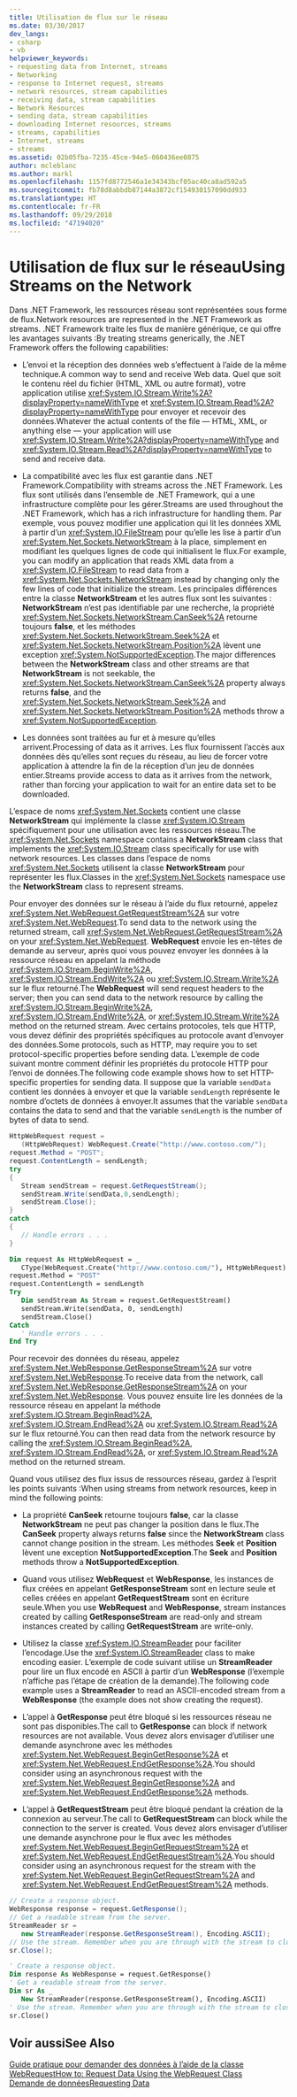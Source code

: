 ```yaml
---
title: Utilisation de flux sur le réseau
ms.date: 03/30/2017
dev_langs:
- csharp
- vb
helpviewer_keywords:
- requesting data from Internet, streams
- Networking
- response to Internet request, streams
- network resources, stream capabilities
- receiving data, stream capabilities
- Network Resources
- sending data, stream capabilities
- downloading Internet resources, streams
- streams, capabilities
- Internet, streams
- streams
ms.assetid: 02b05fba-7235-45ce-94e5-060436ee0875
author: mcleblanc
ms.author: markl
ms.openlocfilehash: 1157fd8772546a1e34343bcf05ac40ca8ad592a5
ms.sourcegitcommit: fb78d8abbdb87144a3872cf154930157090dd933
ms.translationtype: HT
ms.contentlocale: fr-FR
ms.lasthandoff: 09/29/2018
ms.locfileid: "47194020"
---
```

# <a name="using-streams-on-the-network"></a><span data-ttu-id="24fba-102">Utilisation de flux sur le réseau</span><span class="sxs-lookup"><span data-stu-id="24fba-102">Using Streams on the Network</span></span>
<span data-ttu-id="24fba-103">Dans .NET Framework, les ressources réseau sont représentées sous forme de flux.</span><span class="sxs-lookup"><span data-stu-id="24fba-103">Network resources are represented in the .NET Framework as streams.</span></span> <span data-ttu-id="24fba-104">.NET Framework traite les flux de manière générique, ce qui offre les avantages suivants :</span><span class="sxs-lookup"><span data-stu-id="24fba-104">By treating streams generically, the .NET Framework offers the following capabilities:</span></span>  
  
-   <span data-ttu-id="24fba-105">L’envoi et la réception des données web s’effectuent à l’aide de la même technique.</span><span class="sxs-lookup"><span data-stu-id="24fba-105">A common way to send and receive Web data.</span></span> <span data-ttu-id="24fba-106">Quel que soit le contenu réel du fichier (HTML, XML ou autre format), votre application utilise <xref:System.IO.Stream.Write%2A?displayProperty=nameWithType> et <xref:System.IO.Stream.Read%2A?displayProperty=nameWithType> pour envoyer et recevoir des données.</span><span class="sxs-lookup"><span data-stu-id="24fba-106">Whatever the actual contents of the file — HTML, XML, or anything else — your application will use <xref:System.IO.Stream.Write%2A?displayProperty=nameWithType> and <xref:System.IO.Stream.Read%2A?displayProperty=nameWithType> to send and receive data.</span></span>  
  
-   <span data-ttu-id="24fba-107">La compatibilité avec les flux est garantie dans .NET Framework.</span><span class="sxs-lookup"><span data-stu-id="24fba-107">Compatibility with streams across the .NET Framework.</span></span> <span data-ttu-id="24fba-108">Les flux sont utilisés dans l’ensemble de .NET Framework, qui a une infrastructure complète pour les gérer.</span><span class="sxs-lookup"><span data-stu-id="24fba-108">Streams are used throughout the .NET Framework, which has a rich infrastructure for handling them.</span></span> <span data-ttu-id="24fba-109">Par exemple, vous pouvez modifier une application qui lit les données XML à partir d’un <xref:System.IO.FileStream> pour qu’elle les lise à partir d’un <xref:System.Net.Sockets.NetworkStream> à la place, simplement en modifiant les quelques lignes de code qui initialisent le flux.</span><span class="sxs-lookup"><span data-stu-id="24fba-109">For example, you can modify an application that reads XML data from a <xref:System.IO.FileStream> to read data from a <xref:System.Net.Sockets.NetworkStream> instead by changing only the few lines of code that initialize the stream.</span></span> <span data-ttu-id="24fba-110">Les principales différences entre la classe **NetworkStream** et les autres flux sont les suivantes : **NetworkStream** n’est pas identifiable par une recherche, la propriété <xref:System.Net.Sockets.NetworkStream.CanSeek%2A> retourne toujours **false**, et les méthodes <xref:System.Net.Sockets.NetworkStream.Seek%2A> et <xref:System.Net.Sockets.NetworkStream.Position%2A> lèvent une exception <xref:System.NotSupportedException>.</span><span class="sxs-lookup"><span data-stu-id="24fba-110">The major differences between the **NetworkStream** class and other streams are that **NetworkStream** is not seekable, the <xref:System.Net.Sockets.NetworkStream.CanSeek%2A> property always returns **false**, and the <xref:System.Net.Sockets.NetworkStream.Seek%2A> and <xref:System.Net.Sockets.NetworkStream.Position%2A> methods throw a <xref:System.NotSupportedException>.</span></span>  
  
-   <span data-ttu-id="24fba-111">Les données sont traitées au fur et à mesure qu’elles arrivent.</span><span class="sxs-lookup"><span data-stu-id="24fba-111">Processing of data as it arrives.</span></span> <span data-ttu-id="24fba-112">Les flux fournissent l’accès aux données dès qu’elles sont reçues du réseau, au lieu de forcer votre application à attendre la fin de la réception d’un jeu de données entier.</span><span class="sxs-lookup"><span data-stu-id="24fba-112">Streams provide access to data as it arrives from the network, rather than forcing your application to wait for an entire data set to be downloaded.</span></span>  
  
 <span data-ttu-id="24fba-113">L’espace de noms <xref:System.Net.Sockets> contient une classe **NetworkStream** qui implémente la classe <xref:System.IO.Stream> spécifiquement pour une utilisation avec les ressources réseau.</span><span class="sxs-lookup"><span data-stu-id="24fba-113">The <xref:System.Net.Sockets> namespace contains a **NetworkStream** class that implements the <xref:System.IO.Stream> class specifically for use with network resources.</span></span> <span data-ttu-id="24fba-114">Les classes dans l’espace de noms <xref:System.Net.Sockets> utilisent la classe **NetworkStream** pour représenter les flux.</span><span class="sxs-lookup"><span data-stu-id="24fba-114">Classes in the <xref:System.Net.Sockets> namespace use the **NetworkStream** class to represent streams.</span></span>  
  
 <span data-ttu-id="24fba-115">Pour envoyer des données sur le réseau à l’aide du flux retourné, appelez <xref:System.Net.WebRequest.GetRequestStream%2A> sur votre <xref:System.Net.WebRequest>.</span><span class="sxs-lookup"><span data-stu-id="24fba-115">To send data to the network using the returned stream, call <xref:System.Net.WebRequest.GetRequestStream%2A> on your <xref:System.Net.WebRequest>.</span></span> <span data-ttu-id="24fba-116">**WebRequest** envoie les en-têtes de demande au serveur, après quoi vous pouvez envoyer les données à la ressource réseau en appelant la méthode <xref:System.IO.Stream.BeginWrite%2A>, <xref:System.IO.Stream.EndWrite%2A> ou <xref:System.IO.Stream.Write%2A> sur le flux retourné.</span><span class="sxs-lookup"><span data-stu-id="24fba-116">The **WebRequest** will send request headers to the server; then you can send data to the network resource by calling the <xref:System.IO.Stream.BeginWrite%2A>, <xref:System.IO.Stream.EndWrite%2A>, or <xref:System.IO.Stream.Write%2A> method on the returned stream.</span></span> <span data-ttu-id="24fba-117">Avec certains protocoles, tels que HTTP, vous devez définir des propriétés spécifiques au protocole avant d’envoyer des données.</span><span class="sxs-lookup"><span data-stu-id="24fba-117">Some protocols, such as HTTP, may require you to set protocol-specific properties before sending data.</span></span> <span data-ttu-id="24fba-118">L’exemple de code suivant montre comment définir les propriétés du protocole HTTP pour l’envoi de données.</span><span class="sxs-lookup"><span data-stu-id="24fba-118">The following code example shows how to set HTTP-specific properties for sending data.</span></span> <span data-ttu-id="24fba-119">Il suppose que la variable `sendData` contient les données à envoyer et que la variable `sendLength` représente le nombre d’octets de données à envoyer.</span><span class="sxs-lookup"><span data-stu-id="24fba-119">It assumes that the variable `sendData` contains the data to send and that the variable `sendLength` is the number of bytes of data to send.</span></span>  
  
```csharp  
HttpWebRequest request =   
   (HttpWebRequest) WebRequest.Create("http://www.contoso.com/");  
request.Method = "POST";  
request.ContentLength = sendLength;  
try  
{  
   Stream sendStream = request.GetRequestStream();  
   sendStream.Write(sendData,0,sendLength);  
   sendStream.Close();  
}  
catch  
{  
   // Handle errors . . .  
}  
```  
  
```vb  
Dim request As HttpWebRequest = _  
   CType(WebRequest.Create("http://www.contoso.com/"), HttpWebRequest)  
request.Method = "POST"  
request.ContentLength = sendLength  
Try  
   Dim sendStream As Stream = request.GetRequestStream()  
   sendStream.Write(sendData, 0, sendLength)  
   sendStream.Close()  
Catch  
   ' Handle errors . . .  
End Try  
```  
  
 <span data-ttu-id="24fba-120">Pour recevoir des données du réseau, appelez <xref:System.Net.WebResponse.GetResponseStream%2A> sur votre <xref:System.Net.WebResponse>.</span><span class="sxs-lookup"><span data-stu-id="24fba-120">To receive data from the network, call <xref:System.Net.WebResponse.GetResponseStream%2A> on your <xref:System.Net.WebResponse>.</span></span> <span data-ttu-id="24fba-121">Vous pouvez ensuite lire les données de la ressource réseau en appelant la méthode <xref:System.IO.Stream.BeginRead%2A>, <xref:System.IO.Stream.EndRead%2A> ou <xref:System.IO.Stream.Read%2A> sur le flux retourné.</span><span class="sxs-lookup"><span data-stu-id="24fba-121">You can then read data from the network resource by calling the <xref:System.IO.Stream.BeginRead%2A>, <xref:System.IO.Stream.EndRead%2A>, or <xref:System.IO.Stream.Read%2A> method on the returned stream.</span></span>  
  
 <span data-ttu-id="24fba-122">Quand vous utilisez des flux issus de ressources réseau, gardez à l’esprit les points suivants :</span><span class="sxs-lookup"><span data-stu-id="24fba-122">When using streams from network resources, keep in mind the following points:</span></span>  
  
-   <span data-ttu-id="24fba-123">La propriété **CanSeek** retourne toujours **false**, car la classe **NetworkStream** ne peut pas changer la position dans le flux.</span><span class="sxs-lookup"><span data-stu-id="24fba-123">The **CanSeek** property always returns **false** since the **NetworkStream** class cannot change position in the stream.</span></span> <span data-ttu-id="24fba-124">Les méthodes **Seek** et **Position** lèvent une exception **NotSupportedException**.</span><span class="sxs-lookup"><span data-stu-id="24fba-124">The **Seek** and **Position** methods throw a **NotSupportedException**.</span></span>  
  
-   <span data-ttu-id="24fba-125">Quand vous utilisez **WebRequest** et **WebResponse**, les instances de flux créées en appelant **GetResponseStream** sont en lecture seule et celles créées en appelant **GetRequestStream** sont en écriture seule.</span><span class="sxs-lookup"><span data-stu-id="24fba-125">When you use **WebRequest** and **WebResponse**, stream instances created by calling **GetResponseStream** are read-only and stream instances created by calling **GetRequestStream** are write-only.</span></span>  
  
-   <span data-ttu-id="24fba-126">Utilisez la classe <xref:System.IO.StreamReader> pour faciliter l’encodage.</span><span class="sxs-lookup"><span data-stu-id="24fba-126">Use the <xref:System.IO.StreamReader> class to make encoding easier.</span></span> <span data-ttu-id="24fba-127">L’exemple de code suivant utilise un **StreamReader** pour lire un flux encodé en ASCII à partir d’un **WebResponse** (l’exemple n’affiche pas l’étape de création de la demande).</span><span class="sxs-lookup"><span data-stu-id="24fba-127">The following code example uses a **StreamReader** to read an ASCII-encoded stream from a **WebResponse** (the example does not show creating the request).</span></span>  
  
-   <span data-ttu-id="24fba-128">L’appel à **GetResponse** peut être bloqué si les ressources réseau ne sont pas disponibles.</span><span class="sxs-lookup"><span data-stu-id="24fba-128">The call to **GetResponse** can block if network resources are not available.</span></span> <span data-ttu-id="24fba-129">Vous devez alors envisager d’utiliser une demande asynchrone avec les méthodes <xref:System.Net.WebRequest.BeginGetResponse%2A> et <xref:System.Net.WebRequest.EndGetResponse%2A>.</span><span class="sxs-lookup"><span data-stu-id="24fba-129">You should consider using an asynchronous request with the <xref:System.Net.WebRequest.BeginGetResponse%2A> and <xref:System.Net.WebRequest.EndGetResponse%2A> methods.</span></span>  
  
-   <span data-ttu-id="24fba-130">L’appel à **GetRequestStream** peut être bloqué pendant la création de la connexion au serveur.</span><span class="sxs-lookup"><span data-stu-id="24fba-130">The call to **GetRequestStream** can block while the connection to the server is created.</span></span> <span data-ttu-id="24fba-131">Vous devez alors envisager d’utiliser une demande asynchrone pour le flux avec les méthodes <xref:System.Net.WebRequest.BeginGetRequestStream%2A> et <xref:System.Net.WebRequest.EndGetRequestStream%2A>.</span><span class="sxs-lookup"><span data-stu-id="24fba-131">You should consider using an asynchronous request for the stream with the <xref:System.Net.WebRequest.BeginGetRequestStream%2A> and <xref:System.Net.WebRequest.EndGetRequestStream%2A> methods.</span></span>  
  
```csharp  
// Create a response object.  
WebResponse response = request.GetResponse();  
// Get a readable stream from the server.  
StreamReader sr =   
   new StreamReader(response.GetResponseStream(), Encoding.ASCII);  
// Use the stream. Remember when you are through with the stream to close it.  
sr.Close();  
```  
  
```vb  
' Create a response object.  
Dim response As WebResponse = request.GetResponse()  
' Get a readable stream from the server.  
Dim sr As _   
   New StreamReader(response.GetResponseStream(), Encoding.ASCII)  
' Use the stream. Remember when you are through with the stream to close it.  
sr.Close()  
```  
  
## <a name="see-also"></a><span data-ttu-id="24fba-132">Voir aussi</span><span class="sxs-lookup"><span data-stu-id="24fba-132">See Also</span></span>  
 [<span data-ttu-id="24fba-133">Guide pratique pour demander des données à l’aide de la classe WebRequest</span><span class="sxs-lookup"><span data-stu-id="24fba-133">How to: Request Data Using the WebRequest Class</span></span>](../../../docs/framework/network-programming/how-to-request-data-using-the-webrequest-class.md)  
 [<span data-ttu-id="24fba-134">Demande de données</span><span class="sxs-lookup"><span data-stu-id="24fba-134">Requesting Data</span></span>](../../../docs/framework/network-programming/requesting-data.md)
